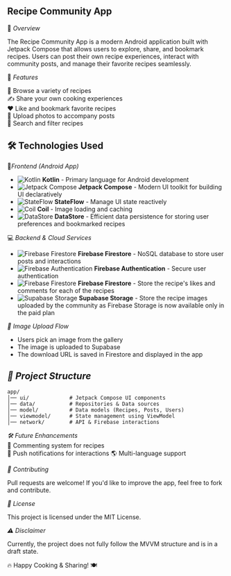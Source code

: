 ## Recipe Community App


📌 *Overview*

The Recipe Community App is a modern Android application built with Jetpack Compose that allows users to explore, share, and bookmark recipes. Users can post their own recipe experiences, interact with community posts, and manage their favorite recipes seamlessly.

🚀 *Features*

📖 Browse a variety of recipes  
✍️ Share your own cooking experiences  
❤️ Like and bookmark favorite recipes  
📸 Upload photos to accompany posts  
🔎 Search and filter recipes

## 🛠️ Technologies Used


📱*Frontend (Android App)*


- ![Kotlin](https://img.shields.io/badge/Kotlin-%230095D5.svg?logo=kotlin&logoColor=white) **Kotlin** - Primary language for Android development  
- ![Jetpack Compose](https://img.shields.io/badge/Jetpack%20Compose-%23009B86.svg?logo=jetpackcompose&logoColor=white) **Jetpack Compose** - Modern UI toolkit for building UI declaratively  
- ![StateFlow](https://img.shields.io/badge/StateFlow-%23FF5722.svg?logo=kotlin&logoColor=white) **StateFlow** - Manage UI state reactively  
- ![Coil](https://img.shields.io/badge/Coil-%23FFDD00.svg?logo=coil&logoColor=black) **Coil** - Image loading and caching  
- ![DataStore](https://img.shields.io/badge/DataStore-%2361DAFB.svg?logo=googlecloud&logoColor=white) **DataStore** - Efficient data persistence for storing user preferences and bookmarked recipes  


💻 *Backend & Cloud Services*


- ![Firebase Firestore](https://img.shields.io/badge/Firebase%20Firestore-%23039BE5.svg?logo=firebase&logoColor=white) **Firebase Firestore** - NoSQL database to store user posts and interactions  
- ![Firebase Authentication](https://img.shields.io/badge/Firebase%20Auth-%23FFCA28.svg?logo=firebase&logoColor=black) **Firebase Authentication** - Secure user authentication  
- ![Firebase Firestore](https://img.shields.io/badge/Firebase%20Firestore-%23039BE5.svg?logo=firebase&logoColor=white) **Firebase Firestore** - Store the recipe's likes and comments for each of the recipes  
- ![Supabase Storage](https://img.shields.io/badge/Supabase%20Storage-%2300C389.svg?logo=supabase&logoColor=white) **Supabase Storage** - Store the recipe images uploaded by the community as Firebase Storage is now available only in the paid plan  

*📸 Image Upload Flow*

- Users pick an image from the gallery
- The image is uploaded to Supabase
- The download URL is saved in Firestore and displayed in the app



## *📂 Project Structure*



    app/  
    │── ui/             # Jetpack Compose UI components  
    │── data/           # Repositories & Data sources  
    │── model/          # Data models (Recipes, Posts, Users)  
    │── viewmodel/      # State management using ViewModel  
    │── network/        # API & Firebase interactions  


*🛠️ Future Enhancements*  
📝 Commenting system for recipes  
🔔 Push notifications for interactions
🌎 Multi-language support

*🤝 Contributing*

Pull requests are welcome! If you'd like to improve the app, feel free to fork and contribute.

*📜 License*

This project is licensed under the MIT License.

*⚠️ Disclaimer*

Currently, the project does not fully follow the MVVM structure and is in a draft state.

🔥 Happy Cooking & Sharing! 🍽️
